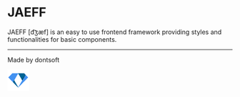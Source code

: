 # JAEFF
JAEFF \[d͡ʒæf\] is an easy to use frontend framework providing styles and functionalities for basic components.

---
Made by dontsoft

[![dontsoft](docs/dontsoft_logo_x48.png)](https://dontsoft.com)